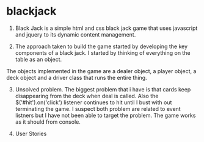 # blackjack
1.  Black Jack is a simple html and css black jack game that uses javascript and jquery to its dynamic content management.

2.  The approach taken to build the game started by developing the key components of a black jack.
I started by thinking of everything on the table as an object.

  The objects implemented in the game are a dealer object, a player object, a deck object and a driver class that runs the entire thing.
  

3.  Unsolved problem. The biggest problem that i have is that cards keep disappearing from the deck when deal is called. Also the $('#hit').on('click') listener continues to hit until I bust with out terminating the game. I suspect both problem are related to event listners but I have not been able to target the problem. The game works as it should from console.

4.  User Stories
